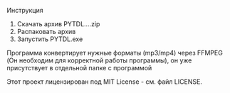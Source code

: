 Инструкция
1. Скачать архив PYTDL....zip
2. Распаковать архив
3. Запустить PYTDL.exe

Программа конвертирует нужные форматы (mp3/mp4) через FFMPEG (Он необходим для корректной работы программы), он уже присутствует в отдельной папке с программой

Этот проект лицензирован под MIT License - см. файл LICENSE.
